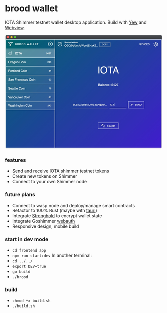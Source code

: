 # brood wallet

IOTA Shimmer testnet wallet desktop application. Build with [Yew](https://github.com/yewstack/yew) and [Webview](https://github.com/webview/webview).

![](https://github.com/Evanfeenstra/brood/blob/master/frontend/img/screenshot.jpg?raw=true)

### features
- Send and receive IOTA shimmer testnet tokens
- Create new tokens on Shimmer
- Connect to your own Shimmer node

### future plans
- Connect to wasp node and deploy/manage smart contracts
- Refactor to 100% Rust (maybe with [tauri](https://github.com/tauri-apps/tauri))
- Integrate [Stronghold](https://github.com/iotaledger/stronghold.rs) to encrypt wallet state
- Integrate Goshimmer [webauth](https://github.com/iotaledger/goshimmer/tree/develop/plugins/webauth)
- Responsive design, mobile build

### start in dev mode

- `cd frontend app`
- `npm run start:dev`
In another terminal:
- `cd ../../`
- `export DEV=true`
- `go build`
- `./brood`

### build
- `chmod +x build.sh`
- `./build.sh`